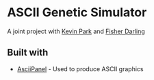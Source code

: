# ASCII Genetic Simulator
A joint project with [Kevin Park](https://github.com/kevinpark1217) and [Fisher Darling](https://github.com/harpo109)

## Built with
* [AsciiPanel](https://github.com/trystan/AsciiPanel) - Used to produce ASCII graphics
